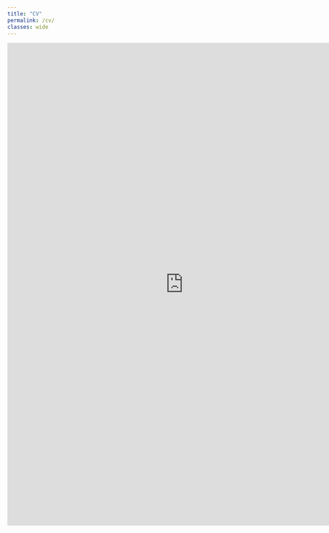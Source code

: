 ```yaml
---
title: "CV"
permalink: /cv/
classes: wide
---
```


<embed type="application/pdf" src="https://storage.yusanshi.com/cv.pdf" width="800" height="1100">
